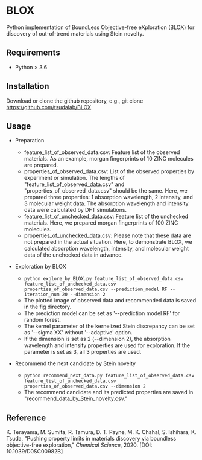 # BLOX
Python implementation of BoundLess Objective-free eXploration (BLOX) for discovery of out-of-trend materials using Stein novelty. 

## Requirements
- Python > 3.6

## Installation
Download or clone the github repository, e.g., git clone https://github.com/tsudalab/BLOX

## Usage
- Preparation
  - feature_list_of_observed_data.csv: Feature list of the observed materials. As an example, morgan fingerprints of 10 ZINC molecules are prepared. 
  - properties_of_observed_data.csv: List of the observed properties by experiment or simulation. The lengths of "feature_list_of_observed_data.csv" and "properties_of_observed_data.csv" should be the same. Here, we prepared three properties: 1 absorption wavelength, 2 intensity, and 3 molecular weight data. The absorption wavelength and intensity data were calculated by DFT simulations.
  - feature_list_of_unchecked_data.csv: Feature list of the unchecked materials. Here, we prepared morgan fingerprints of 100 ZINC molecules.
  - properties_of_unchecked_data.csv: Please note that these data are not prepared in the actual situation. Here, to demonstrate BLOX, we calculated absorption wavelength, intensity, and molecular weight data of the unchecked data in advance.

- Exploration by BLOX
  - `python explore_by_BLOX.py feature_list_of_observed_data.csv feature_list_of_unchecked_data.csv properties_of_observed_data.csv --prediction_model RF --iteration_num 20 --dimension 2`
  - The plotted image of observed data and recommended data is saved in the fig directory.
  - The prediction model can be set as '--prediction model RF' for random forest.  
  - The kernel parameter of the kernelized Stein discrepancy can be set as '--sigma XX' without '--adaptive' option.
  - If the dimension is set as 2 (--dimension 2), the absorption wavelength and intensity properties are used for exploration. If the parameter is set as 3, all 3 properties are used. 


- Recommend the next candidate by Stein novelty
  - `python recommend_next_data.py feature_list_of_observed_data.csv feature_list_of_unchecked_data.csv properties_of_observed_data.csv --dimension 2`
  - The recommend candidate and its predicted properties are saved in "recommend_data_by_Stein_novelty.csv."

## Reference
K. Terayama, M. Sumita, R. Tamura, D. T. Payne, M. K. Chahal, S. Ishihara, K. Tsuda, "Pushing property limits in materials discovery via boundless objective-free exploration," *Chemical Science*, 2020. [DOI: 10.1039/D0SC00982B]
